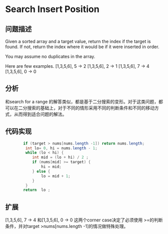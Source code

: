 # Search Insert Position
## 问题描述

Given a sorted array and a target value, return the index if the target is found. If not, return the index where it would be if it were inserted in order.

You may assume no duplicates in the array.

Here are few examples.
[1,3,5,6], 5 → 2
[1,3,5,6], 2 → 1
[1,3,5,6], 7 → 4
[1,3,5,6], 0 → 0

## 分析
和search for a range 的解答类似，都是基于二分搜索的变形。对于这类问题，都可以在二分搜索的基础上，对于不同的情形采用不同的判断条件和不同的移动方式，从而得到适合问题的解法。

## 代码实现
```java
        if (target > nums[nums.length -1]) return nums.length;
         int lo= 0, hi = nums.length - 1;
         while (lo < hi) {
            int mid = (lo + hi) / 2 ;
            if (nums[mid] >= target) {
                hi = mid;
            } else {
                lo = mid + 1;
            }
         }
        return  lo ;

```
## 扩展
[1,3,5,6], 7 → 4 和[1,3,5,6], 0 → 0 这两个corner case决定了必须使用 >=的判断条件，并对target >nums[nums.length -1]的情况做特殊处理。